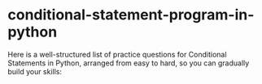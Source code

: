 # conditional-statement-program-in-python
Here is a well-structured list of practice questions for Conditional Statements in Python, arranged from easy to hard, so you can gradually build your skills:
